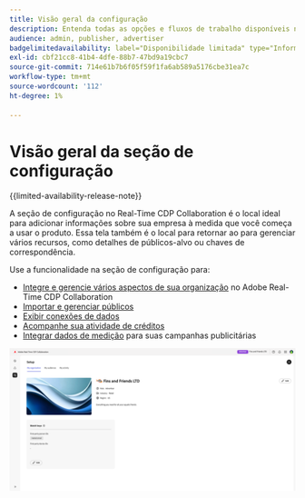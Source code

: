 ```yaml
---
title: Visão geral da configuração
description: Entenda todas as opções e fluxos de trabalho disponíveis na seção de configuração do Adobe Real-Time CDP Collaboration
audience: admin, publisher, advertiser
badgelimitedavailability: label="Disponibilidade limitada" type="Informative" url="https://helpx.adobe.com/br/legal/product-descriptions/real-time-customer-data-platform-collaboration.html newtab=true"
exl-id: cbf21cc8-41b4-4dfe-88b7-47bd9a19cbc7
source-git-commit: 714e61b7b6f05f59f1fa6ab589a5176cbe31ea7c
workflow-type: tm+mt
source-wordcount: '112'
ht-degree: 1%

---
```


# Visão geral da seção de configuração

{{limited-availability-release-note}}

A seção de configuração no Real-Time CDP Collaboration é o local ideal para adicionar informações sobre sua empresa à medida que você começa a usar o produto. Essa tela também é o local para retornar ao para gerenciar vários recursos, como detalhes de públicos-alvo ou chaves de correspondência.

Use a funcionalidade na seção de configuração para:

* [Integre e gerencie vários aspectos de sua organização](/help/guide/setup/onboard-organization.md) no Adobe Real-Time CDP Collaboration
* [Importar e gerenciar públicos](/help/guide/setup/onboard-audiences.md)
* [Exibir conexões de dados](/help/guide/setup/manage-data-connection.md)
* [Acompanhe sua atividade de créditos](/help/guide/setup/my-activity.md)
* [Integrar dados de medição](/help/guide/setup/onboard-measurement-data.md) para suas campanhas publicitárias

<!--

* [Import and manage identity crosswalks](/help/guide/setup/identity-crosswalk.md) *(not part of the beta release)*

-->

![Página de instalação](/help/assets/setup/setup-page.png)
